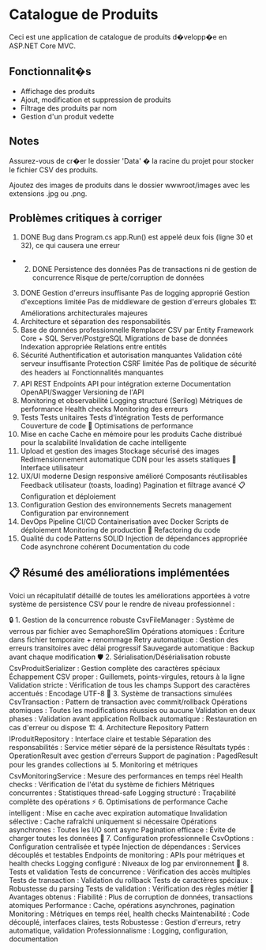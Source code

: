 # Catalogue de Produits

Ceci est une application de catalogue de produits d�velopp�e en ASP.NET Core MVC.

## Fonctionnalit�s

- Affichage des produits
- Ajout, modification et suppression de produits
- Filtrage des produits par nom
- Gestion d'un produit vedette

## Notes

Assurez-vous de cr�er le dossier 'Data' � la racine du projet pour stocker le fichier CSV des produits.

Ajoutez des images de produits dans le dossier wwwroot/images avec les extensions .jpg ou .png.

## Problèmes critiques à corriger
 1. DONE Bug dans Program.cs
app.Run() est appelé deux fois (ligne 30 et 32), ce qui causera une erreur
 - 2. DONE Persistence des données
Pas de transactions ni de gestion de concurrence
Risque de perte/corruption de données
3. DONE Gestion d'erreurs insuffisante
Pas de logging approprié
Gestion d'exceptions limitée
Pas de middleware de gestion d'erreurs globales
🏗️ Améliorations architecturales majeures
4. Architecture et séparation des responsabilités
5. Base de données professionnelle
Remplacer CSV par Entity Framework Core + SQL Server/PostgreSQL
Migrations de base de données
Indexation appropriée
Relations entre entités
6. Sécurité
Authentification et autorisation manquantes
Validation côté serveur insuffisante
Protection CSRF limitée
Pas de politique de sécurité des headers
📊 Fonctionnalités manquantes
7. API REST
Endpoints API pour intégration externe
Documentation OpenAPI/Swagger
Versioning de l'API
8. Monitoring et observabilité
Logging structuré (Serilog)
Métriques de performance
Health checks
Monitoring des erreurs
9. Tests
Tests unitaires
Tests d'intégration
Tests de performance
Couverture de code
🚀 Optimisations de performance
10. Mise en cache
Cache en mémoire pour les produits
Cache distribué pour la scalabilité
Invalidation de cache intelligente
11. Upload et gestion des images
Stockage sécurisé des images
Redimensionnement automatique
CDN pour les assets statiques
🎨 Interface utilisateur
12. UX/UI moderne
Design responsive amélioré
Composants réutilisables
Feedback utilisateur (toasts, loading)
Pagination et filtrage avancé
📋 Configuration et déploiement
13. Configuration
Gestion des environnements
Secrets management
Configuration par environnement
14. DevOps
Pipeline CI/CD
Containerisation avec Docker
Scripts de déploiement
Monitoring de production
🔄 Refactoring du code
15. Qualité du code
Patterns SOLID
Injection de dépendances appropriée
Code asynchrone cohérent
Documentation du code

## 📋 Résumé des améliorations implémentées

Voici un récapitulatif détaillé de toutes les améliorations apportées à votre système de persistence CSV pour le rendre de niveau professionnel :

🔒 1. Gestion de la concurrence robuste
CsvFileManager : Système de verrous par fichier avec SemaphoreSlim
Opérations atomiques : Écriture dans fichier temporaire + renommage
Retry automatique : Gestion des erreurs transitoires avec délai progressif
Sauvegarde automatique : Backup avant chaque modification
🛡️ 2. Sérialisation/Désérialisation robuste
CsvProduitSerializer : Gestion complète des caractères spéciaux
Échappement CSV proper : Guillemets, points-virgules, retours à la ligne
Validation stricte : Vérification de tous les champs
Support des caractères accentués : Encodage UTF-8
🔄 3. Système de transactions simulées
CsvTransaction : Pattern de transaction avec commit/rollback
Opérations atomiques : Toutes les modifications réussies ou aucune
Validation en deux phases : Validation avant application
Rollback automatique : Restauration en cas d'erreur ou dispose
🏗️ 4. Architecture Repository Pattern
IProduitRepository : Interface claire et testable
Séparation des responsabilités : Service métier séparé de la persistence
Résultats typés : OperationResult<T> avec gestion d'erreurs
Support de pagination : PagedResult<T> pour les grandes collections
📊 5. Monitoring et métriques
CsvMonitoringService : Mesure des performances en temps réel
Health checks : Vérification de l'état du système de fichiers
Métriques concurrentes : Statistiques thread-safe
Logging structuré : Traçabilité complète des opérations
⚡ 6. Optimisations de performance
Cache intelligent : Mise en cache avec expiration automatique
Invalidation sélective : Cache rafraîchi uniquement si nécessaire
Opérations asynchrones : Toutes les I/O sont async
Pagination efficace : Évite de charger toutes les données
🔧 7. Configuration professionnelle
CsvOptions : Configuration centralisée et typée
Injection de dépendances : Services découplés et testables
Endpoints de monitoring : APIs pour métriques et health checks
Logging configuré : Niveaux de log par environnement
🧪 8. Tests et validation
Tests de concurrence : Vérification des accès multiples
Tests de transaction : Validation du rollback
Tests de caractères spéciaux : Robustesse du parsing
Tests de validation : Vérification des règles métier
🚀 Avantages obtenus :
Fiabilité : Plus de corruption de données, transactions atomiques
Performance : Cache, opérations asynchrones, pagination
Monitoring : Métriques en temps réel, health checks
Maintenabilité : Code découplé, interfaces claires, tests
Robustesse : Gestion d'erreurs, retry automatique, validation
Professionnalisme : Logging, configuration, documentation